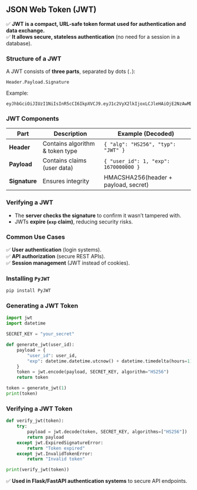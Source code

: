 ## **JSON Web Token (JWT)**
✅ **JWT is a compact, URL-safe token format used for authentication and data exchange.**  
✅ **It allows secure, stateless authentication** (no need for a session in a database).  

### **Structure of a JWT**
A JWT consists of **three parts**, separated by dots (`.`):
```
Header.Payload.Signature
```

Example:
```
eyJhbGciOiJIUzI1NiIsInR5cCI6IkpXVCJ9.eyJ1c2VyX2lkIjoxLCJleHAiOjE2NzAwMDAwMDB9.FxPT8V1qlbZcFyMqChfLOPtD7GoMVq7bQclWKn4eQ_U
```

### **JWT Components**
| **Part** | **Description** | **Example (Decoded)** |
|---------|----------------|------------------|
| **Header** | Contains algorithm & token type | `{ "alg": "HS256", "typ": "JWT" }` |
| **Payload** | Contains claims (user data) | `{ "user_id": 1, "exp": 1670000000 }` |
| **Signature** | Ensures integrity | HMACSHA256(header + payload, secret) |

### **Verifying a JWT**
- The **server checks the signature** to confirm it wasn’t tampered with.
- JWTs **expire (`exp` claim)**, reducing security risks.

### **Common Use Cases**
✅ **User authentication** (login systems).  
✅ **API authorization** (secure REST APIs).  
✅ **Session management** (JWT instead of cookies).  

### **Installing `PyJWT`**
```bash
pip install PyJWT
```

### **Generating a JWT Token**
```python
import jwt
import datetime

SECRET_KEY = "your_secret"

def generate_jwt(user_id):
    payload = {
        "user_id": user_id,
        "exp": datetime.datetime.utcnow() + datetime.timedelta(hours=1)
    }
    token = jwt.encode(payload, SECRET_KEY, algorithm="HS256")
    return token

token = generate_jwt(1)
print(token)
```

### **Verifying a JWT Token**
```python
def verify_jwt(token):
    try:
        payload = jwt.decode(token, SECRET_KEY, algorithms=["HS256"])
        return payload
    except jwt.ExpiredSignatureError:
        return "Token expired"
    except jwt.InvalidTokenError:
        return "Invalid token"

print(verify_jwt(token))
```

✅ **Used in Flask/FastAPI authentication systems** to secure API endpoints.
